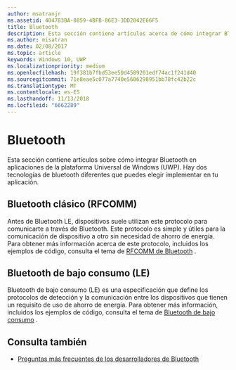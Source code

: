 ```yaml
---
author: msatranjr
ms.assetid: 404783BA-8859-4BFB-86E3-3DD2042E66F5
title: Bluetooth
description: Esta sección contiene artículos acerca de cómo integrar Bluetooth en aplicaciones de la Plataforma universal de Windows (UWP) y cómo usar anuncios de bajo consumo (LE), RFCOMM y GATT.
ms.author: misatran
ms.date: 02/08/2017
ms.topic: article
keywords: Windows 10, UWP
ms.localizationpriority: medium
ms.openlocfilehash: 19f381b7fbd53ee50d4589201edf74ac1f241d40
ms.sourcegitcommit: 71e8eae5c077a7740e5606298951bb78fc42b22c
ms.translationtype: MT
ms.contentlocale: es-ES
ms.lasthandoff: 11/13/2018
ms.locfileid: "6662289"
---
```

# <a name="bluetooth"></a>Bluetooth
Esta sección contiene artículos sobre cómo integrar Bluetooth en aplicaciones de la plataforma Universal de Windows (UWP). Hay dos tecnologías de bluetooth diferentes que puedes elegir implementar en tu aplicación.

## <a name="classic-bluetooth-rfcomm"></a>Bluetooth clásico (RFCOMM)
Antes de Bluetooth LE, dispositivos suele utilizan este protocolo para comunicarte a través de Bluetooth. Este protocolo es simple y útiles para la comunicación de dispositivo a otro sin necesidad de ahorro de energía. Para obtener más información acerca de este protocolo, incluidos los ejemplos de código, consulta el tema de [RFCOMM de Bluetooth](send-or-receive-files-with-rfcomm.md) .

## <a name="bluetooth-low-energy-le"></a>Bluetooth de bajo consumo (LE)
Bluetooth de bajo consumo (LE) es una especificación que define los protocolos de detección y la comunicación entre los dispositivos que tienen un requisito de uso de ahorro de energía. Para obtener más información, incluidos los ejemplos de código, consulta el tema de [Bluetooth de bajo consumo](bluetooth-low-energy-overview.md) .

## <a name="see-also"></a>Consulta también
- [Preguntas más frecuentes de los desarrolladores de Bluetooth](bluetooth-dev-faq.md)